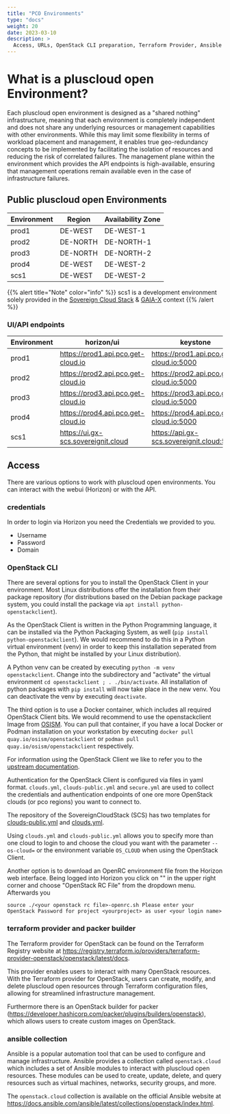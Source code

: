 ```yaml
---
title: "PCO Environments"
type: "docs"
weight: 20
date: 2023-03-10
description: >
  Access, URLs, OpenStack CLI preparation, Terraform Provider, Ansible Collections
---
```


# What is a pluscloud open Environment?

Each pluscloud open environment is designed as a "shared nothing" infrastructure, meaning that each environment is completely independent and does not share any underlying resources or management capabilities with other environments. While this may limit some flexibility in terms of workload placement and management, it enables true geo-redundancy concepts to be implemented by facilitating the isolation of resources and reducing the risk of correlated failures. The management plane within the environment which provides the API endpoints is high-available, ensuring that management operations remain available even in the case of infrastructure failures.

## Public pluscloud open Environments

| Environment | Region   | Availability Zone |
|-------------|----------|-------------------|
| prod1       | DE-WEST  | DE-WEST-1         |
| prod2       | DE-NORTH | DE-NORTH-1        |
| prod3       | DE-NORTH | DE-NORTH-2        |
| prod4       | DE-WEST  | DE-WEST-2         |
| scs1        | DE-WEST  | DE-WEST-2         |

{{% alert title="Note" color="info" %}}
scs1 is a development environment solely provided in the [Sovereign Cloud Stack](https://scs.community) & [GAIA-X](https://gaia-x.eu) context
{{% /alert %}}

### UI/API endpoints

| Environment | horizon/ui                            | keystone                                    |
|-------------|---------------------------------------|---------------------------------------------|
| prod1       | <https://prod1.api.pco.get-cloud.io>  | <https://prod1.api.pco.get-cloud.io:5000>   |
| prod2       | <https://prod2.api.pco.get-cloud.io>  | <https://prod2.api.pco.get-cloud.io:5000>   |
| prod3       | <https://prod3.api.pco.get-cloud.io>  | <https://prod3.api.pco.get-cloud.io:5000>   |
| prod4       | <https://prod4.api.pco.get-cloud.io>  | <https://prod4.api.pco.get-cloud.io:5000>   |
| scs1        | <https://ui.gx-scs.sovereignit.cloud> | <https://api.gx-scs.sovereignit.cloud:5000> |

## Access

There are various options to work with pluscloud open environments. You can interact with the webui (Horizon) or with the API. 

### credentials

In order to login via Horizon you need the Credentials we provided to you.

* Username 
* Password
* Domain

### OpenStack CLI

There are several options for you to install the OpenStack Client in your environment. Most Linux distributions offer the installation from their package repository (for distributions based on the Debian package  package system, you could install the package via `apt install python-openstackclient`). 

As the OpenStack Client is written in the Python Programming language, it can be installed via the Python Packaging System, as well (`pip install python-openstackclient`). We would recommend to do this in a Python virtual environment (venv) in order to keep this installation seperated from the Python, that might be installed by your Linux distribution).

A Python venv can be created by executing `python -m venv openstackclient`. Change into the subdirectory and "activate" the virtual environment `cd openstackclient ; . ./bin/activate`. All installation of python packages with `pip install` will now take place in the new venv. You can deactivate the venv by executing `deactivate`. 

The third option is to use a Docker container, which includes all required OpenStack Client bits. We would recommend to use the openstackclient Image from [OSISM](https://osism.tech/de). You can pull that container, if you have a local Docker or Podman installation on your workstation by executing `docker pull quay.io/osism/openstackclient` or `podman pull quay.io/osism/openstackclient` respectively.

For information using the OpenStack Client we like to refer you to the [upstream documentation](https://docs.openstack.org/python-openstackclient/latest/index.html).

Authentication for the OpenStack Client is configured via files in yaml format. `clouds.yml`, `clouds-public.yml` and `secure.yml` are used to collect the credentials and authentication endpoints of one ore more  OpenStack clouds (or pco regions) you want to connect to.

The repository of the SovereignCloudStack (SCS) has two templates for [clouds-public.yml](https://github.com/SovereignCloudStack/docs/blob/main/community/contribute/cloud-resources/clouds-public.yaml) and [clouds.yml](https://github.com/SovereignCloudStack/docs/blob/main/community/contribute/cloud-resources/clouds.yaml.sample).

Using `clouds.yml` and `clouds-public.yml` allows you to specify more than one cloud to login to and choose the cloud you want with the parameter `--os-cloud=` or the environment variable `OS_CLOUD` when using the OpenStack Client.

Another option is to download an OpenRC environment file from the Horizon web interface. Being logged into Horizon you click on "<your login name>" in the upper right corner and choose "OpenStack RC File" from the dropdown menu.
Afterwards you 

``source ./<your openstack rc file>-openrc.sh
  Please enter your OpenStack Password for project <yourproject> as user <your login name>``

### terraform provider and packer builder

The Terraform provider for OpenStack can be found on the Terraform Registry website at <https://registry.terraform.io/providers/terraform-provider-openstack/openstack/latest/docs>. 

This provider enables users to interact with many OpenStack resources. With the Terraform provider for OpenStack, users can create, modify, and delete pluscloud open resources through Terraform configuration files, allowing for streamlined infrastructure management. 

Furthermore there is an OpenStack builder for packer (<https://developer.hashicorp.com/packer/plugins/builders/openstack>), which allows users to create custom images on OpenStack.

### ansible collection

Ansible is a popular automation tool that can be used to configure and manage infrastructure. Ansible provides a collection called `openstack.cloud` which includes a set of Ansible modules to interact with pluscloud open resources. These modules can be used to create, update, delete, and query resources such as virtual machines, networks, security groups, and more. 

The `openstack.cloud` collection is available on the official Ansible website at <https://docs.ansible.com/ansible/latest/collections/openstack/index.html>.
